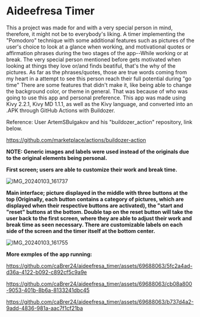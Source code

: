 # Aideefresa Timer
This a project was made for and with a very special person in mind, therefore, it might not be to everybody's liking. A timer implementing the "Pomodoro" technique with some additional features such as pictures of the user's choice to look at a glance when working, and motivational quotes or affirmation phrases during the two stages of the app--While working or at break. The very special person mentioned before gets motivated when looking at things they love or/and finds beatiful, that's the why of the pictures. As far as the phrases/quotes, those are true words coming from my heart in a attempt to see this person reach their full potential during "go time" There are some features that didn't make it, like being able to change the background color, or theme in general. That was because of who was going to use this app and personal preference. This app was made using Kivy 2.2.1, Kivy MD 1.1.1, as well as the Kivy language, and converted into an .APK through GitHub Actions with Buildozer. 

Reference: User ArtemSBulgakov and his "buildozer_action" repository, link below.

https://github.com/marketplace/actions/buildozer-action


**NOTE: Generic images and labels were used instead of the originals due to the original elements being personal.**

**First screen; users are able to customize their work and break time.**

![IMG_20240103_161737](https://github.com/caBrer24/aideefresa_timer/assets/69688063/b11f4e0a-c083-404f-92b5-892a4ec3672d)




**Main interface; picture displayed in the middle with three buttons at the top (Originally, each button contains a category of pictures, which are displayed when their respective buttons are activated), the "start and "reset" buttons at the bottom. Double tap on the reset button will take the user back to the first screen, where they are able to adjust their work and break time as seen necessary. There are customizable labels on each side of the screen and the timer itself at the bottom center.**


![IMG_20240103_161755](https://github.com/caBrer24/aideefresa_timer/assets/69688063/b0347552-499d-4329-b08c-053e16ee98f8)


**More exmples of the app running:**



https://github.com/caBrer24/aideefresa_timer/assets/69688063/5fc2a4ad-d36a-4122-b092-c892cf5c9a9e



https://github.com/caBrer24/aideefresa_timer/assets/69688063/cb08a800-9053-401b-8b6a-8133241dbc45



https://github.com/caBrer24/aideefresa_timer/assets/69688063/b737d4a2-9add-4836-981a-aac7f1cf21ba


